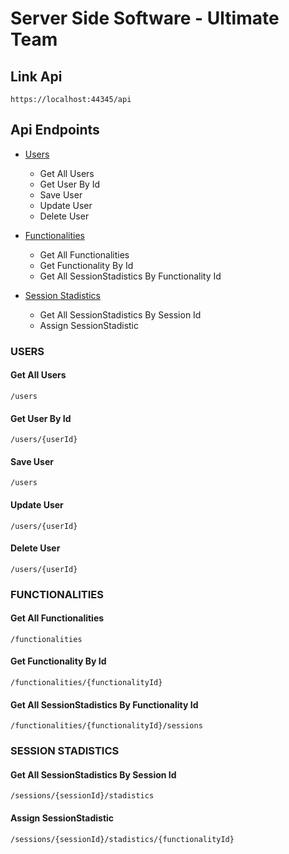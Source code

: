 # Server Side Software - Ultimate Team

## Link Api
```
https://localhost:44345/api
```

## Api Endpoints
* [Users](#users)
	* Get All Users
	* Get User By Id
	* Save User
	* Update User
	* Delete User

* [Functionalities](#functionalities)
	* Get All Functionalities
	* Get Functionality By Id
	* Get All SessionStadistics By Functionality Id

* [Session Stadistics](#session-stadistics)
	* Get All SessionStadistics By Session Id
	* Assign SessionStadistic

### USERS<a name="get-all-users"></a>

#### Get All Users
```
/users
```

#### Get User By Id
```
/users/{userId}
```

#### Save User
```
/users
```

#### Update User
```
/users/{userId}
```

#### Delete User
```
/users/{userId}
```


### FUNCTIONALITIES<a name="functionalities"></a>

#### Get All Functionalities
```
/functionalities
```

#### Get Functionality By Id
```
/functionalities/{functionalityId}
```

#### Get All SessionStadistics By Functionality Id
```
/functionalities/{functionalityId}/sessions
```


### SESSION STADISTICS<a name="session-stadistics"></a>

#### Get All SessionStadistics By Session Id
```
/sessions/{sessionId}/stadistics
```

#### Assign SessionStadistic
```
/sessions/{sessionId}/stadistics/{functionalityId}
```